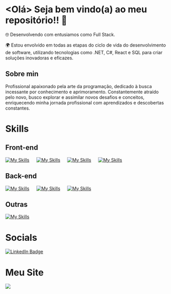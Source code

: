 # <Olá> Seja bem vindo(a) ao meu repositório!! 👋

:nerd_face: Desenvolvendo com entusiamos como Full Stack.

🌍  Estou envolvido em todas as etapas do ciclo de vida do desenvolvimento de software, utilizando tecnologias como .NET, C#, React e SQL para criar soluções inovadoras e eficazes.

## Sobre min
Profissional apaixonado pela arte da programação, dedicado à busca incessante por conhecimento e aprimoramento. Constantemente atraído pelo novo, busco explorar e assimilar novos desafios e conceitos, enriquecendo minha jornada profissional com aprendizados e descobertas constantes.


# Skills
## Front-end
[![My Skills](https://skillicons.dev/icons?i=html,css)](https://skillicons.dev) &emsp; [![My Skills](https://skillicons.dev/icons?i=js,ts)](https://skillicons.dev) &emsp; [![My Skills](https://skillicons.dev/icons?i=react,next,nodejs)](https://skillicons.dev) &emsp; [![My Skills](https://skillicons.dev/icons?i=yarn,npm,vite)](https://skillicons.dev)


## Back-end
[![My Skills](https://skillicons.dev/icons?i=cs,dotnet)](https://skillicons.dev) &emsp; [![My Skills](https://skillicons.dev/icons?i=py,nodejs)](https://skillicons.dev) &emsp; [![My Skills](https://skillicons.dev/icons?i=mysql)](https://skillicons.dev)


## Outras
[![My Skills](https://skillicons.dev/icons?i=git,azure)](https://skillicons.dev) &emsp;

# Socials
<div id="badges">
  <a href="https://www.linkedin.com/in/rogerio-ap-cordeiro/">
    <img src="https://img.shields.io/badge/LinkedIn-blue?style=for-the-badge&logo=linkedin&logoColor=white" alt="LinkedIn Badge"/>
  </a>
</div>

# Meu Site
<div id="badges">
  <a href="https://rogeriocordeiro.github.io/">
    <img src="https://img.shields.io/badge/website-000000?style=for-the-badge&logo=About.me&logoColor=white"/>
     <!-- <p>https://rogeriocordeiro.github.io/</p> -->
  </a>
</div>
<!--
**RogerioCordeiro/RogerioCordeiro** is a ✨ _special_ ✨ repository because its `README.md` (this file) appears on your GitHub profile.

Here are some ideas to get you started:

- 🔭 I’m currently working on ...
- 🌱 I’m currently learning ...
- 👯 I’m looking to collaborate on ...
- 🤔 I’m looking for help with ...
- 💬 Ask me about ...
- 📫 How to reach me: ...
- 😄 Pronouns: ...
- ⚡ Fun fact: ...
-->

